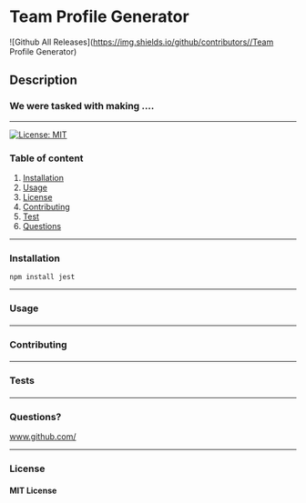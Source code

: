 
  # **Team Profile Generator**    

  ![Github All Releases](https://img.shields.io/github/contributors//Team Profile Generator)

  ## **Description**

  

  ### We were tasked with making ....

---

[![License: MIT](https://img.shields.io/badge/License-MIT-yellow.svg)](https://opensource.org/licenses/MIT)

  ### Table of content
  1. [Installation](#installation)
  2. [Usage](#usage)
  3. [License](#license)
  4. [Contributing](#contributing)
  5. [Test](#test)
  6. [Questions](#questions)

---

### **Installation**

    npm install jest

---

### **Usage**

#### 

---

### **Contributing**

#### 

---

### **Tests**

#### 

---

### **Questions?**



www.github.com/

---

### **License**

#### MIT License

  
